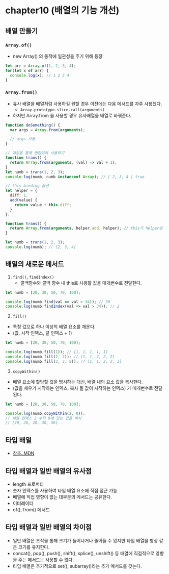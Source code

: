 # chapter10 (배열의 기능 개선)

## 배열 만들기
### `Array.of()`
* new Array() 의 동작에 일관성을 주기 위해 등장

```js
let arr = Array.of(1, 2, 3, 4);
for(let x of arr) {
  console.log(x); // 1 2 3 4 
}
```

### `Array.from()` 
* 유사 배열을 배열처럼 사용하길 원할 경우 이전에는 다음 메서드를 자주 사용했다.
    * `Array.prototype.slice.call(arguments)`
* 하지만 Array.from 을 사용할 경우 유사배열을 배열로 바꿔준다.

```js
function doSomething() {
  var args = Array.from(arguments);

  // args 사용
}

// 매핑을 통해 변환하여 사용하기
function trans() {
  return Array.from(arguments, (val) => val + 1);
}
let numb = trans(1, 2, 3);
console.log(numb, numb instanceof Array); // [ 2, 3, 4 ] true

// this binding 옵션
let helper = {
  diff: 1,
  add(value) {
    return value + this.diff;
  }
};

function trans() {
  return Array.from(arguments, helper.add, helper); // this가 helper로
}

let numb = trans(1, 2, 3);
console.log(numb); // [2, 3, 4]
```

## 배열의 새로운 메서드
1. `find()`, `findIndex()`
    * 콜백함수와 콜백 함수 내 this로 사용할 값을 매개변수로 전달한다.

```js
let numb = [20, 30, 50, 70, 100];

console.log(numb.find(val => val > 34)); // 50
console.log(numb.findIndex(val => val > 34)); // 2
```

2. `fill()`
* 특정 값으로 하나 이상의 배열 요소를 채운다.
* (값, 시작 인덱스, 끝 인덱스 + 1)

```js
let numb = [20, 30, 50, 70, 100];

console.log(numb.fill(1)); // [1, 1, 1, 1, 1]
console.log(numb.fill(2, 2)); // [1, 1, 2, 2, 2]
console.log(numb.fill(3, 3, 5)); // [1, 1, 2, 3, 3]
```

3. `copyWithin()`
* 배열 요소에 할당할 값을 명시하는 대신, 배열 내의 요소 값을 복사한다. 
* (값을 채우기 시작하는 인덱스, 복사 될 값이 시작하는 인덱스) 가 매개변수로 전달된다.

```js
let numb = [20, 30, 50, 70, 100];

console.log(numb.copyWithin(2, 0)); 
// 배열 인덱스 2 부터 0에 있는 값을 복사
// [20, 30, 20, 30, 50]
```

## 타입 배열
* [참조..MDN](https://developer.mozilla.org/en-US/docs/Web/JavaScript/Typed_arrays)

## 타입 배열과 일반 배열의 유사점
* length 프로퍼티
* 숫자 인덱스를 사용하여 타입 배열 요소에 직접 접근 가능
* 배열에 직접 영향이 없는 대부분의 메서드는 공유한다.
* 이터레이터
* of(), from() 메서드

## 타입 배열과 일반 배열의 차이점
* 일반 배열은 조작을 통해 크기가 늘어나거나 줄어들 수 있지만 타입 배열을 항상 같은 크기를 유지한다. 
* concat(), pop(), push(), shift(), splice(), unshift() 등 배열에 직접적으로 영향을 주는 메서드는 사용할 수 없다.
* 타입 배열은 추가적으로 set(), subarray()라는 추가 메서드를 갖는다.

